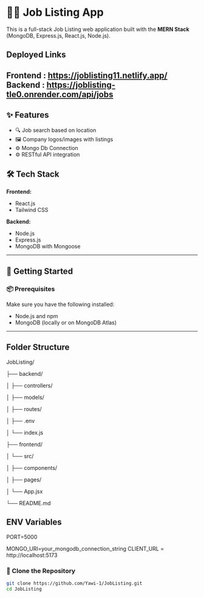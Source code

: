 # 🧑‍💼 Job Listing App

This is a full-stack Job Listing web application built with the **MERN Stack** (MongoDB, Express.js, React.js, Node.js). 


## Deployed Links
Frontend : https://joblisting11.netlify.app/
Backend : https://joblisting-tle0.onrender.com/api/jobs
---

## ✨ Features

- 🔍 Job search based on location
- 🖼️ Company logos/images with listings
- ⚙️ Mongo Db Connection 
- ⚙️ RESTful API integration



## 🛠️ Tech Stack

**Frontend:**
- React.js
- Tailwind CSS

**Backend:**
- Node.js
- Express.js
- MongoDB with Mongoose

---

## 🚀 Getting Started

### 📦 Prerequisites

Make sure you have the following installed:

- Node.js and npm
- MongoDB (locally or on MongoDB Atlas)

---
## Folder Structure 
JobListing/

├── backend/

│   ├── controllers/

│      ├── models/

│      ├── routes/

│      ├── .env

│      └── index.js

├── frontend/

│        └── src/

│                ├── components/

│                ├── pages/

│                └── App.jsx

└── README.md

## ENV Variables
PORT=5000

MONGO_URI=your_mongodb_connection_string
CLIENT_URL = http://localhost:5173


### 📁 Clone the Repository

```bash
git clone https://github.com/Yawi-1/JobListing.git
cd JobListing
